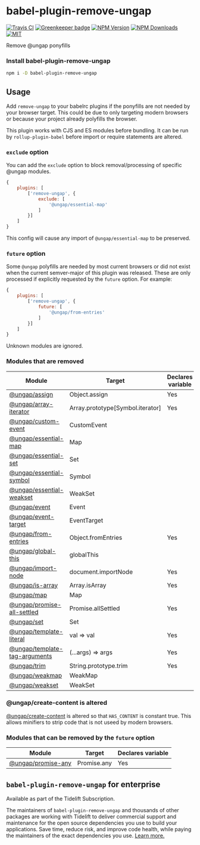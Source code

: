 # babel-plugin-remove-ungap

[![Travis CI][travis-image]][travis-url]
[![Greenkeeper badge][gk-image]](https://greenkeeper.io/)
[![NPM Version][npm-image]][npm-url]
[![NPM Downloads][downloads-image]][downloads-url]
[![MIT][license-image]](LICENSE)

Remove @ungap ponyfills


### Install babel-plugin-remove-ungap

```sh
npm i -D babel-plugin-remove-ungap
```


## Usage

Add `remove-ungap` to your babelrc plugins if the ponyfills are not needed by your
browser target.  This could be due to only targeting modern browsers or because
your project already polyfills the browser.

This plugin works with CJS and ES modules before bundling.  It can be run by
`rollup-plugin-babel` before import or require statements are altered.


### `exclude` option

You can add the `exclude` option to block removal/processing of specific @ungap modules.

```js
{
	plugins: [
		['remove-ungap', {
			exclude: [
				'@ungap/essential-map'
			]
		}]
	]
}
```

This config will cause any import of `@ungap/essential-map` to be preserved.


### `future` option

Some `@ungap` polyfills are needed by most current browsers or did not exist when the
current semver-major of this plugin was released.  These are only processed if explicitly
requested by the `future` option.  For example:
```js
{
	plugins: [
		['remove-ungap', {
			future: [
				'@ungap/from-entries'
			]
		}]
	]
}
```

Unknown modules are ignored.


### Modules that are removed

Module|Target|Declares variable
-|-|-
[@ungap/assign](https://github.com/ungap/assign)|Object.assign|Yes
[@ungap/array-iterator](https://github.com/ungap/array-iterator)|Array.prototype[Symbol.iterator]|Yes
[@ungap/custom-event](https://github.com/ungap/custom-event)|CustomEvent
[@ungap/essential-map](https://github.com/ungap/essential-map)|Map
[@ungap/essential-set](https://github.com/ungap/essential-set)|Set
[@ungap/essential-symbol](https://github.com/ungap/essential-symbol)|Symbol
[@ungap/essential-weakset](https://github.com/ungap/essential-weakset)|WeakSet
[@ungap/event](https://github.com/ungap/event)|Event
[@ungap/event-target](https://github.com/ungap/event-target)|EventTarget
[@ungap/from-entries](https://github.com/ungap/from-entries)|Object.fromEntries|Yes
[@ungap/global-this](https://github.com/ungap/global-this)|globalThis
[@ungap/import-node](https://github.com/ungap/import-node)|document.importNode|Yes
[@ungap/is-array](https://github.com/ungap/is-array)|Array.isArray|Yes
[@ungap/map](https://github.com/ungap/map)|Map
[@ungap/promise-all-settled](https://github.com/ungap/promise-all-settled)|Promise.allSettled|Yes
[@ungap/set](https://github.com/ungap/set)|Set
[@ungap/template-literal](https://github.com/ungap/template-literal)|val => val|Yes
[@ungap/template-tag-arguments](https://github.com/ungap/template-tag-arguments)|(...args) => args|Yes
[@ungap/trim](https://github.com/ungap/trim)|String.prototype.trim|Yes
[@ungap/weakmap](https://github.com/ungap/weakmap)|WeakMap
[@ungap/weakset](https://github.com/ungap/weakset)|WeakSet


### @ungap/create-content is altered

[@ungap/create-content](https://github.com/ungap/create-content) is altered so that
`HAS_CONTENT` is constant true.  This allows minifiers to strip code that is not useed
by modern browsers.


### Modules that can be removed by the `future` option

Module|Target|Declares variable
-|-|-
[@ungap/promise-any](https://github.com/ungap/promise-any)|Promise.any|Yes


## `babel-plugin-remove-ungap` for enterprise

Available as part of the Tidelift Subscription.

The maintainers of `babel-plugin-remove-ungap` and thousands of other packages are working with Tidelift to deliver commercial support and maintenance for the open source dependencies you use to build your applications. Save time, reduce risk, and improve code health, while paying the maintainers of the exact dependencies you use. [Learn more.](https://tidelift.com/subscription/pkg/npm-babel-plugin-remove-ungap?utm_source=npm-babel-plugin-remove-ungap&utm_medium=referral&utm_campaign=enterprise&utm_term=repo)

[npm-image]: https://img.shields.io/npm/v/babel-plugin-remove-ungap.svg
[npm-url]: https://npmjs.org/package/babel-plugin-remove-ungap
[travis-image]: https://travis-ci.org/cfware/babel-plugin-remove-ungap.svg?branch=master
[travis-url]: https://travis-ci.org/cfware/babel-plugin-remove-ungap
[gk-image]: https://badges.greenkeeper.io/cfware/babel-plugin-remove-ungap.svg
[downloads-image]: https://img.shields.io/npm/dm/babel-plugin-remove-ungap.svg
[downloads-url]: https://npmjs.org/package/babel-plugin-remove-ungap
[license-image]: https://img.shields.io/npm/l/babel-plugin-remove-ungap.svg
